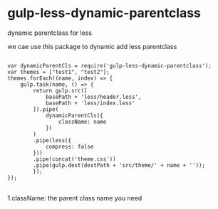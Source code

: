 # gulp-less-dynamic-parentclass
dynamic parentclass for less

we cae use this package to dynamic add less parentclass


    

<pre>
<code>
var dynamicParentCls = require('gulp-less-dynamic-parentclass');
var themes = ["test1", "test2"];
themes.forEach((name, index) => {
    gulp.task(name, () => {
        return gulp.src([
            basePath + 'less/header.less',
            basePath + 'less/index.less'
        ]).pipe(
            dynamicParentCls({
                className: name
            })
        )
        .pipe(less({
            compress: false
        }))
        .pipe(concat('theme.css'))
        .pipe(gulp.dest(destPath + 'src/theme/' + name + ''));
        });
});
</code>
</pre>
<p> 1.className: the parent class name you need</p>
